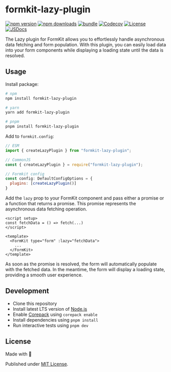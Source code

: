 # formkit-lazy-plugin

[![npm version][npm-version-src]][npm-version-href]
[![npm downloads][npm-downloads-src]][npm-downloads-href]
[![bundle][bundle-src]][bundle-href]
[![Codecov][codecov-src]][codecov-href]
[![License][license-src]][license-href]
[![JSDocs][jsdocs-src]][jsdocs-href]

The Lazy plugin for FormKit allows you to effortlessly handle asynchronous data fetching and form population. With this plugin, you can easily load data into your form components while displaying a loading state until the data is resolved.

## Usage

Install package:

```sh
# npm
npm install formkit-lazy-plugin

# yarn
yarn add formkit-lazy-plugin

# pnpm
pnpm install formkit-lazy-plugin
```

Add to `formkit.config`:

```js
// ESM
import { createLazyPlugin } from "formkit-lazy-plugin";

// CommonJS
const { createLazyPlugin } = require("formkit-lazy-plugin");

// Formkit config
const config: DefaultConfigOptions = {
  plugins: [createLazyPlugin()]
}
```

Add the `lazy` prop to your FormKit component and pass either a promise or a function that returns a promise. This promise represents the asynchronous data fetching operation.

```vue
<script setup>
const fetchData = () => fetch(...)
</script>

<template>
  <FormKit type="form" :lazy="fetchData">
    ...
  </FormKit>
</template>
```

As soon as the promise is resolved, the form will automatically populate with the fetched data. In the meantime, the form will display a loading state, providing a smooth user experience.

## Development

- Clone this repository
- Install latest LTS version of [Node.js](https://nodejs.org/en/)
- Enable [Corepack](https://github.com/nodejs/corepack) using `corepack enable`
- Install dependencies using `pnpm install`
- Run interactive tests using `pnpm dev`

## License

Made with 💛

Published under [MIT License](./LICENSE).

<!-- Badges -->

[npm-version-src]: https://img.shields.io/npm/v/packageName?style=flat&colorA=18181B&colorB=F0DB4F
[npm-version-href]: https://npmjs.com/package/packageName
[npm-downloads-src]: https://img.shields.io/npm/dm/packageName?style=flat&colorA=18181B&colorB=F0DB4F
[npm-downloads-href]: https://npmjs.com/package/packageName
[codecov-src]: https://img.shields.io/codecov/c/gh/unjs/packageName/main?style=flat&colorA=18181B&colorB=F0DB4F
[codecov-href]: https://codecov.io/gh/unjs/packageName
[bundle-src]: https://img.shields.io/bundlephobia/minzip/packageName?style=flat&colorA=18181B&colorB=F0DB4F
[bundle-href]: https://bundlephobia.com/result?p=packageName
[license-src]: https://img.shields.io/github/license/unjs/packageName.svg?style=flat&colorA=18181B&colorB=F0DB4F
[license-href]: https://github.com/unjs/packageName/blob/main/LICENSE
[jsdocs-src]: https://img.shields.io/badge/jsDocs.io-reference-18181B?style=flat&colorA=18181B&colorB=F0DB4F
[jsdocs-href]: https://www.jsdocs.io/package/packageName

